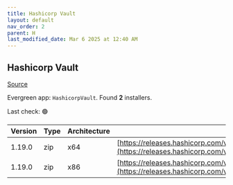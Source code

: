 ```yaml
---
title: Hashicorp Vault
layout: default
nav_order: 2
parent: H
last_modified_date: Mar 6 2025 at 12:40 AM
---
```


## Hashicorp Vault

[Source](https://www.vaultproject.io/)

Evergreen app: `HashicorpVault`. Found **2** installers.

Last check: 🟢

| Version | Type | Architecture | URI                                                                                                                                                      |
| ------- | ---- | ------------ | -------------------------------------------------------------------------------------------------------------------------------------------------------- |
| 1.19.0  | zip  | x64          | [https://releases.hashicorp.com/vault/1.19.0/vault_1.19.0_windows_amd64.zip](https://releases.hashicorp.com/vault/1.19.0/vault_1.19.0_windows_amd64.zip) |
| 1.19.0  | zip  | x86          | [https://releases.hashicorp.com/vault/1.19.0/vault_1.19.0_windows_386.zip](https://releases.hashicorp.com/vault/1.19.0/vault_1.19.0_windows_386.zip)     |
